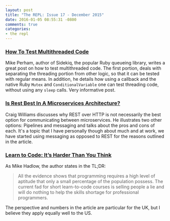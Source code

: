 ```yaml
---
layout: post
title: "The REPL: Issue 17 - December 2015"
date: 2016-01-05 08:55:31 -0800
comments: true
categories:
- the repl
---
```


### [How To Test Multithreaded Code][1]

Mike Perham, author of Sidekiq, the popular Ruby queueing library, writes a great post on how to test multithreaded code. The first portion, deals with separating the threading portion from other logic, so that it can be tested with regular means. In addition, he details how using a callback and the native Ruby `Mutex` and `ConditionalVariable` one can test threading code, without using any `sleep` calls. Very informative post.

### [Is Rest Best In A Microservices Architecture?][2]

Craig Williams discusses why REST over HTTP is not necessarily the best option for communicating between microservices. He illustrates two other options: Pipelines and messaging and talks about the pros and cons of each. It's a topic that I have personally though about much and at work, we have started using messaging as opposed to REST for the reasons outlined in the article.


### [Learn to Code: It’s Harder Than You Think][3]

As Mike Hadlow, the author states in the TL;DR:

> All the evidence shows that programming requires a high level of aptitude that only a small percentage of the population possess. The current fad for short learn-to-code courses is selling people a lie and will do nothing to help the skills shortage for professional programmers.

The perspective and numbers in the article are particular for the UK, but I believe they apply equally well to the US.

[1]: http://www.mikeperham.com/2015/12/14/how-to-test-multithreaded-code/
[2]: http://capgemini.github.io/architecture/is-rest-best-microservices/
[3]: http://blog.debugme.eu/learn-to-code/

